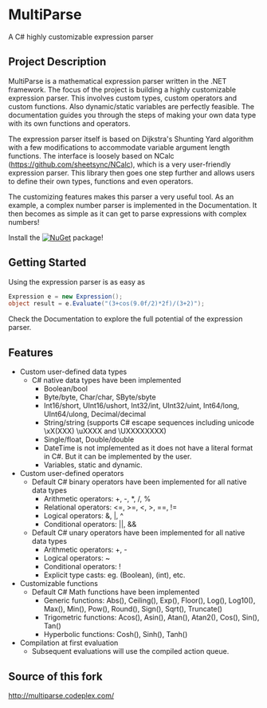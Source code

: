 # MultiParse
A C# highly customizable expression parser

## Project Description
MultiParse is a mathematical expression parser written in the .NET framework. The focus of the project is building a highly customizable expression parser. This involves custom types, custom operators and custom functions. Also dynamic/static variables are perfectly feasible.
The documentation guides you through the steps of making your own data type with its own functions and operators.

The expression parser itself is based on Dijkstra's Shunting Yard algorithm with a few modifications to accommodate variable argument length functions. The interface is loosely based on NCalc (https://github.com/sheetsync/NCalc), which is a very user-friendly expression parser. This library then goes one step further and allows users to define their own types, functions and even operators.

The customizing features makes this parser a very useful tool. As an example, a complex number parser is implemented in the Documentation. It then becomes as simple as it can get to parse expressions with complex numbers!

Install the [![NuGet](https://img.shields.io/nuget/v/MultiParseX.svg)](https://www.nuget.org/packages/MultiParseX/) package!

## Getting Started
Using the expression parser is as easy as

```csharp
Expression e = new Expression();
object result = e.Evaluate("(3+cos(9.0f/2)*2f)/(3+2)");
```

Check the Documentation to explore the full potential of the expression parser.

## Features
* Custom user-defined data types
  * C# native data types have been implemented
    * Boolean/bool
    * Byte/byte, Char/char, SByte/sbyte
    * Int16/short, UInt16/ushort, Int32/int, UInt32/uint, Int64/long, UInt64/ulong, Decimal/decimal
    * String/string (supports C# escape sequences including unicode \xX(XXX) \uXXXX and \UXXXXXXXX)
    * Single/float, Double/double
    * DateTime is not implemented as it does not have a literal format in C#. But it can be implemented by the user.
    * Variables, static and dynamic.
* Custom user-defined operators
  * Default C# binary operators have been implemented for all native data types
    * Arithmetic operators: +, -, *, /, %
    * Relational operators: <=, >=, <, >, ==, !=
    * Logical operators: &, |, ^
    * Conditional operators: ||, &&
  * Default C# unary operators have been implemented for all native data types
    * Arithmetic operators: +, -
    * Logical operators: ~
    * Conditional operators: !
    * Explicit type casts: eg. (Boolean), (int), etc.
* Customizable functions
  * Default C# Math functions have been implemented
    * Generic functions: Abs(), Ceiling(), Exp(), Floor(), Log(), Log10(), Max(), Min(), Pow(), Round(), Sign(), Sqrt(), Truncate()
    * Trigometric functions: Acos(), Asin(), Atan(), Atan2(), Cos(), Sin(), Tan()
    * Hyperbolic functions: Cosh(), Sinh(), Tanh()
* Compilation at first evaluation
  * Subsequent evaluations will use the compiled action queue.

## Source of this fork
http://multiparse.codeplex.com/
